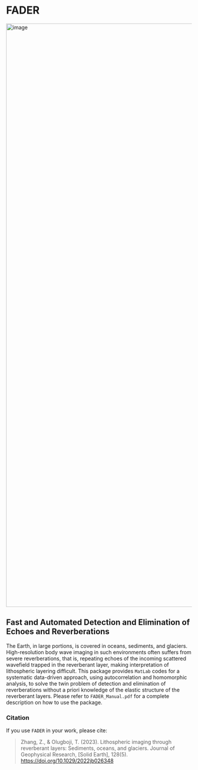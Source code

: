 # FADER

<img width="1581" alt="image" src="https://user-images.githubusercontent.com/66632382/177611783-729a5206-b435-484e-908a-99053bf151c6.png">

## Fast and Automated Detection and Elimination of Echoes and Reverberations

The Earth, in large portions, is covered in oceans, sediments, and glaciers. 
High-resolution body wave imaging in such environments often suffers from severe reverberations, that is, 
repeating echoes of the incoming scattered wavefield trapped in the reverberant layer, 
making interpretation of lithospheric layering difficult.
This package provides `MatLab` codes for a systematic data-driven approach, using autocorrelation and homomorphic analysis, 
to solve the twin problem of detection and elimination of reverberations without 
a priori knowledge of the elastic structure of the reverberant layers.
Please refer to `FADER_Manual.pdf` for a complete description on how to use the package.

### Citation
If you use `FADER` in your work, please cite:
> Zhang, Z., & Olugboji, T. (2023). Lithospheric imaging through reverberant layers: Sediments, oceans, and glaciers. Journal of Geophysical Research, [Solid Earth], 128(5). https://doi.org/10.1029/2022jb026348
